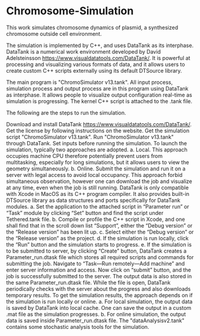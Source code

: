 # Chromosome-Simulation

This work simulates chromosome dynamics of plasmid, a synthesized chromosome outside cell environment.

The simulation is implemented by C++, and uses DataTank as its interphase. DataTank is a numerical work environment developed by David Adelsteinsson https://www.visualdatatools.com/DataTank/. It is powerful at processing and visualizing various formats of data, and it allows users to create custom C++ scripts externally using its default DTSource library.

The main program is "ChromoSimulator v13.tank". All input process, simulation process and output process are in this program using DataTank as interphase. It allows people to visualize output configuration real-time as simulation is progressing. The kernel C++ script is attached to the .tank file.

The following are the steps to run the simulation.

Download and install DataTank https://www.visualdatatools.com/DataTank/. Get the license by following instructions on the website. Get the simulation script "ChromoSimulator v13.tank".
Run "ChromoSimulator v13.tank" through DataTank. Set inputs before running the simulation.
To launch the simulation, typically two approaches are adopted. a.	Local. This approach occupies machine CPU therefore potentially prevent users from multitasking, especially for long simulations, but it allows users to view the geometry simultaneously. b.	Online. Submit the simulation and run it on a server with legal access to avoid local occupancy. This approach forbid simultaneous observation, however one can download the job and visualize at any time, even when the job is still running.
DataTank is only compatible with Xcode in MacOS as its C++ program compiler. It also provides built-in DTSource library as data structures and ports specifically for DataTank modules. a.	Set the application to the attached script in “Parameter run” or “Task” module by clicking “Set” button and find the script under Tethered.tank file. b. Compile or profile the C++ script in Xcode, and one shall find that in the scroll down list “Support”, either the “Debug version” or the “Release version” has been lit up. c.	Select either the “Debug version” or the “Release version” as the project. d.	If the simulation is run locally, click the “Run” button and the simulation starts to progress. e.	If the simulation is to be submitted to server, by clicking “Create” button, DataTank creates a Parameter_run.dtask file which stores all required scripts and commands for submitting the job. Navigate to “Task—Run remotely—Add machine” and enter server information and access. Now click on “submit” button, and the job is successfully submitted to the server. The output data is also stored in the same Parameter_run.dtask file. While the file is open, DataTank periodically checks with the server about the progress and also downloads temporary results.
To get the simulation results, the approach depends on if the simulation is run locally or online. a.	For local simulation, the output data is saved by DataTank into local cache. One can save the output in a custom .mat file as the simulation progresses. b.	For online simulation, the output data is saved inside Parameter_run.dtask file.
The "dataAnalysisv2.tank" contains some stochastic analysis tools for the simulation.
